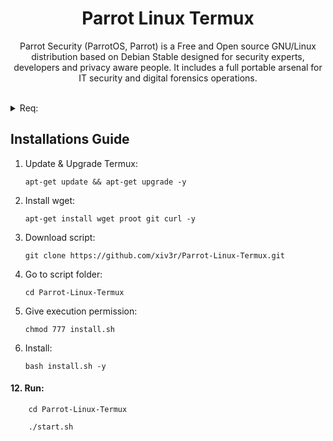# <h1 align="center">Parrot Linux Termux</h1>
<p align="center"> Parrot Security (ParrotOS, Parrot) is a Free and Open source GNU/Linux distribution based on Debian Stable designed for security experts, developers and privacy aware people. It includes a full portable arsenal for IT security and digital forensics operations.</p>

<br>
<details><summary>
Req:
</summary>

* [Termux](https://github.com/xiv3r/Kali-Linux-Termux/releases/download/Apps/Termux_v0.119.1.apk)

</details>

## Installations Guide


1. Update & Upgrade Termux:

       apt-get update && apt-get upgrade -y
   
3. Install wget:

       apt-get install wget proot git curl -y
   
4. Download script:

       git clone https://github.com/xiv3r/Parrot-Linux-Termux.git


7. Go to script folder:

       cd Parrot-Linux-Termux
  
10. Give execution permission:

        chmod 777 install.sh
    
11. Install:

        bash install.sh -y


#### 12. Run:

        cd Parrot-Linux-Termux
         
        ./start.sh
